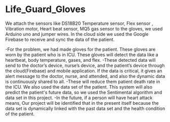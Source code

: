 # Life_Guard_Gloves
We attach the sensors like DS18B20 Temperature sensor, Flex sensor , Vibration motor, Heart beat sensor, MQ5 gas sensor to the gloves, we used Arduino uno and jumper wires. In the cloud side we used the Google Firebase to receive and sync the data of the patient.

-For the problem, we had made gloves for the patient. These gloves are worn by the patient who is in ICU. These gloves will detect the data like a heartbeat, body temperature, gases, and flex.
-These detected data will send to the doctor’s device, nurse’s device, and the patient’s device through the cloud(Firebase) and mobile application. If the data is critical, it gives an alert message to the doctor, nurse, and attended, and also the dynamic data is continuously shared to all.
-These will reduce them patient death rate in the ICU. We also used the data set of the patient. This system will also predict the patient's future data, so we used the Sentimental algorithm and data set in this project.
-In the future, if a person will have heart attack means, Our project will be identified that in the present itself because the data set is dynamically linked with the past data set and the health condition of the patient.
